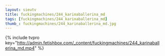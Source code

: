 ```yaml
--- 
layout: sieutv
title: fuckingmachines/244_karinaballerina_md
tags: [fuckingmachines/244_karinaballerina_md]
thumb_: fuckingmachines/244_karinaballerina_md.jpg
---
```

{% include tvpro key="http://admin.fetishbox.com/_content/fuckingmachines/244_karinaballerina_md.mp4" %} 
